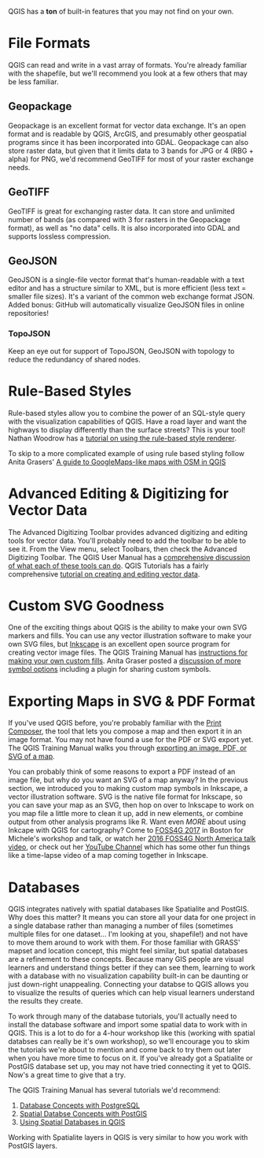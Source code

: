 QGIS has a **ton** of built-in features that you may not find on your own.

# File Formats
QGIS can read and write in a vast array of formats.  You're already familiar with the shapefile, but we'll recommend you look at a few others that may be less familiar.

## Geopackage
Geopackage is an excellent format for vector data exchange.  It's an open format and is readable by QGIS, ArcGIS, and presumably other geospatial programs since it has been incorporated into GDAL.  Geopackage can also store raster data, but given that it limits data to 3 bands for JPG or 4 (RBG + alpha) for PNG, we'd recommend GeoTIFF for most of your raster exchange needs.

## GeoTIFF
GeoTIFF is great for exchanging raster data.  It can store and unlimited number of bands (as compared with 3 for rasters in the Geopackage format), as well as "no data" cells.  It is also incorporated into GDAL and supports lossless compression.

## GeoJSON
GeoJSON is a single-file vector format that's human-readable with a text editor and has a structure similar to XML, but is more efficient (less text = smaller file sizes). It's a variant of the common web exchange format JSON. Added bonus: GitHub will automatically visualize GeoJSON files in online repositories!

### TopoJSON
Keep an eye out for support of TopoJSON, GeoJSON with topology to reduce the redundancy of shared nodes.

# Rule-Based Styles
Rule-based styles allow you to combine the power of an SQL-style query with the visualization capabilities of QGIS.  Have a road layer and want the highways to display differently than the surface streets?  This is your tool!  Nathan Woodrow has a [tutorial on using the rule-based style renderer](https://nathanw.net/2011/06/06/one-of-my-favorite-features-of-qgis/).

To skip to a more complicated example of using rule based styling follow Anita Grasers' [A guide to GoogleMaps-like maps with OSM in QGIS](https://anitagraser.com/2014/05/31/a-guide-to-googlemaps-like-maps-with-osm-in-qgis/)

# Advanced Editing & Digitizing for Vector Data
The Advanced Digitizing Toolbar provides advanced digitizing and editing tools for vector data.  You'll probably need to add the toolbar to be able to see it.  From the View menu, select Toolbars, then check the Advanced Digitizing Toolbar.  The QGIS User Manual has a [comprehensive discussion of what each of these tools can do](http://docs.qgis.org/2.14/en/docs/user_manual/working_with_vector/editing_geometry_attributes.html#advanced-digitizing).  QGIS Tutorials has a fairly comprehensive [tutorial on creating and editing vector data](http://www.qgistutorials.com/en/docs/digitizing_basics.html).

# Custom SVG Goodness
One of the exciting things about QGIS is the ability to make your own SVG markers and fills.  You can use any vector illustration software to make your own SVG files, but [Inkscape](https://inkscape.org) is an excellent open source program for creating vector image files.  The QGIS Training Manual has [instructions for making your own custom fills](http://docs.qgis.org/2.14/en/docs/training_manual/basic_map/symbology.html#hard-fa-creating-a-custom-svg-fill).  Anita Graser posted a [discussion of more symbol options](https://anitagraser.com/2016/10/23/more-icons-symbols-for-qgis/) including a plugin for sharing custom symbols.

# Exporting Maps in SVG & PDF Format
If you've used QGIS before, you're probably familiar with the [Print Composer](http://docs.qgis.org/2.18/en/docs/user_manual/print_composer/index.html), the tool that lets you compose a map and then export it in an image format.  You may not have found a use for the PDF or SVG export yet.  The QGIS Training Manual walks you through [exporting an image, PDF, or SVG of a map](http://docs.qgis.org/2.14/en/docs/training_manual/map_composer/map_composer.html#basic-fa-exporting-your-map).

You can probably think of some reasons to export a PDF instead of an image file, but why do you want an SVG of a map anyway?  In the previous section, we introduced you to making custom map symbols in Inkscape, a vector illustration software.  SVG is the native file format for Inkscape, so you can save your map as an SVG, then hop on over to Inkscape to work on you map file a little more to clean it up, add in new elements, or combine output from other analysis programs like R.  Want even *MORE* about using Inkcape with QGIS for cartography?  Come to [FOSS4G 2017](http://2017.foss4g.org/) in Boston for Michele's workshop and talk, or watch her [2016 FOSS4G North America talk video](https://www.youtube.com/watch?v=tGNGEB7NetA), or check out her [YouTube Channel](https://www.youtube.com/user/MicheleTobias) which has some other fun things like a time-lapse video of a map coming together in Inkscape.

# Databases
QGIS integrates natively with spatial databases like Spatialite and PostGIS.  Why does this matter?  It means you can store all your data for one project in a single database rather than managing a number of files (sometimes multiple files for one dataset... I'm looking at you, shapefile!) and not have to move them around to work with them.  For those familiar with GRASS' mapset and location concept, this might feel similar, but spatial databases are a refinement to these concepts.  Because many GIS people are visual learners and understand things better if they can see them, learning to work with a database with no visualization capability built-in can be daunting or just down-right unappealing.  Connecting your databse to QGIS allows you to visualize the results of queries which can help visual learners understand the results they create.

To work through many of the database tutorials, you'll actually need to install the database software and import some spatial data to work with in QGIS.  This is a lot to do for a 4-hour workshop like this (working with spatial databses can really be it's own workshop), so we'll encourage you to skim the tutorials we're about to mention and come back to try them out later when you have more time to focus on it.  If you've already got a Spatialite or PostGIS database set up, you may not have tried connecting it yet to QGIS.  Now's a great time to give that a try.

The QGIS Training Manual has several tutorials we'd recommend:
1. [Database Concepts with PostgreSQL](http://docs.qgis.org/2.14/en/docs/training_manual/database_concepts/index.html)
2. [Spatial Databse Concepts with PostGIS](http://docs.qgis.org/2.14/en/docs/training_manual/spatial_databases/index.html)
3. [Using Spatial Databases in QGIS](http://docs.qgis.org/2.14/en/docs/training_manual/databases/index.html)

Working with Spatialite layers in QGIS is very similar to how you work with PostGIS layers.
